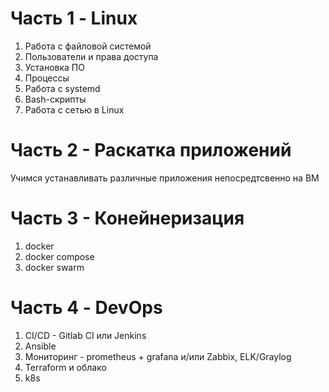 # Часть 1 - Linux
1) Работа с файловой системой
2) Пользователи и права доступа
3) Установка ПО
4) Процессы
5) Работа с systemd
6) Bash-скрипты
7) Работа с сетью в Linux

# Часть 2 - Раскатка приложений
Учимся устанавливать различные приложения непосредтсвенно на ВМ

# Часть 3 - Конейнеризация
1) docker
2) docker compose
3) docker swarm

# Часть 4 - DevOps
1) CI/CD - Gitlab CI или Jenkins
2) Ansible
3) Мониторинг - prometheus + grafana и/или Zabbix, ELK/Graylog
4) Terraform и облако
5) k8s

